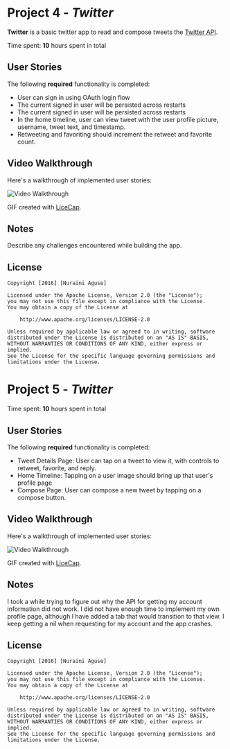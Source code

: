 # Project 4 - *Twitter*

**Twitter** is a basic twitter app to read and compose tweets the [Twitter API](https://apps.twitter.com/).

Time spent: **10** hours spent in total

## User Stories

The following **required** functionality is completed:

-  User can sign in using OAuth login flow
-  The current signed in user will be persisted across restarts
-  The current signed in user will be persisted across restarts
-  In the home timeline, user can view tweet with the user profile picture, username, tweet text, and timestamp.
-  Retweeting and favoriting should increment the retweet and favorite count.


## Video Walkthrough 

Here's a walkthrough of implemented user stories:


<img src='http://i.imgur.com/rPR5M3e.gif' title='Video Walkthrough' width='' alt='Video Walkthrough' />

GIF created with [LiceCap](http://www.cockos.com/licecap/).

## Notes

Describe any challenges encountered while building the app.

## License

    Copyright [2016] [Nuraini Aguse]

    Licensed under the Apache License, Version 2.0 (the "License");
    you may not use this file except in compliance with the License.
    You may obtain a copy of the License at

        http://www.apache.org/licenses/LICENSE-2.0

    Unless required by applicable law or agreed to in writing, software
    distributed under the License is distributed on an "AS IS" BASIS,
    WITHOUT WARRANTIES OR CONDITIONS OF ANY KIND, either express or implied.
    See the License for the specific language governing permissions and
    limitations under the License.


# Project 5 - *Twitter*

Time spent: **10** hours spent in total

## User Stories

The following **required** functionality is completed:

-  Tweet Details Page: User can tap on a tweet to view it, with controls to retweet, favorite, and reply.
-  Home Timeline: Tapping on a user image should bring up that user's profile page
-  Compose Page: User can compose a new tweet by tapping on a compose button.



## Video Walkthrough 

Here's a walkthrough of implemented user stories:

<img src='http://i.imgur.com/VlbWMld.gif' title='Video Walkthrough' width='' alt='Video Walkthrough' />

GIF created with [LiceCap](http://www.cockos.com/licecap/).

## Notes

I took a while trying to figure out why the API for getting my account information did not work. I did not have enough time to implement my own profile page, although I have added a tab that would transition to that view. I keep getting a nil when requesting for my account and the app crashes.

## License

    Copyright [2016] [Nuraini Aguse]

    Licensed under the Apache License, Version 2.0 (the "License");
    you may not use this file except in compliance with the License.
    You may obtain a copy of the License at

        http://www.apache.org/licenses/LICENSE-2.0

    Unless required by applicable law or agreed to in writing, software
    distributed under the License is distributed on an "AS IS" BASIS,
    WITHOUT WARRANTIES OR CONDITIONS OF ANY KIND, either express or implied.
    See the License for the specific language governing permissions and
    limitations under the License.
